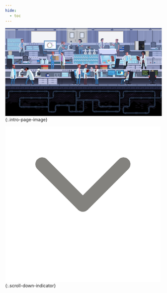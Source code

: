 ```yaml
---
hide:
  - toc
---
```


<link rel="stylesheet" href="../assets/page_index.css" />

![Lab Scene](./images/lab-scene.png){:.intro-page-image}

![Scroll Down](./images/down-arrow.gif){:.scroll-down-indicator}

<div style="height: 100vh"></div>

<!-- <div style="height: 45vh"></div> -->

<!-- # ![Welcome to the Bashor Lab](./images/welcome.gif) -->
# Welcome to the Bashor Lab

<!-- <div style="height: 100vh"></div> -->

## WHAT WE DO

***The goal of our work is to use synthetic regulatory circuits to reprogram the behavior of human cells.***{:.center}

## OUR RESEARCH

### The Bashor Lab

Using the tools of **synthetic biology**, we construct artificial regulatory circuits and test their function in living cells. This not only gives us insight into the design logic of natural regulation, but also allows us to predictively alter cellular phenotype to create cell-based translational applications.

### Synthetic Gene Circuitry

Our work explores the fundamentals of gene expression control in mammalian cells. By leveraging multi-scale chromatin regulation, our engineering approach allows us to encode stable, precise control over complem artificial gene expression programs that can be used to report on and also reprogram cellular behavior.

### Synthetic Signaling Pathway

we are interested in engineering post-translational circuits that **sense**, **compute**, and **respond** to extracellular inputs. These circuits serve as model systems for understanding the molecular and biophysical determinants of signal transduction, and can be used to programmably control how a cell interacts with its enwironment.

### High-Throughput Circuit Engineering

One of our goals is to increase the pace and scale of synthetic circuit engineering. We are creating experimental pipelines that use iterative rounds of circuit library construction and testing to systematically and comprehensively discover circuit design principles.

### Engineering Cell-Based Therapies

By introducing synthetic regulatory programs that encode for functions like sense and response, secretion, movement, or differentiation, we can reshape how cells interact with their environment. Using our circuit engineering toolkit, we aim to impart relevant cell types with new behavioral features, transforming them into agents capable of fighting disease.
